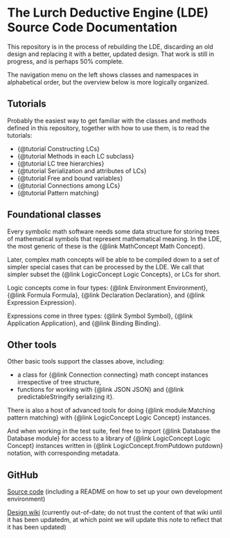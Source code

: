  
# The Lurch Deductive Engine (LDE) Source Code Documentation

This repository is in the process of rebuilding the LDE, discarding an old
design and replacing it with a better, updated design.  That work is still in
progress, and is perhaps 50% complete.

The navigation menu on the left shows classes and namespaces in alphabetical
order, but the overview below is more logically organized.

## Tutorials

Probably the easiest way to get familiar with the classes and methods defined
in this repository, together with how to use them, is to read the tutorials:

 * {@tutorial Constructing LCs}
 * {@tutorial Methods in each LC subclass}
 * {@tutorial LC tree hierarchies}
 * {@tutorial Serialization and attributes of LCs}
 * {@tutorial Free and bound variables}
 * {@tutorial Connections among LCs}
 * {@tutorial Pattern matching}

## Foundational classes

Every symbolic math software needs some data structure for storing trees of
mathematical symbols that represent mathematical meaning.  In the LDE, the
most generic of these is the {@link MathConcept Math Concept}.

Later, complex math concepts will be able to be compiled down to a set of
simpler special cases that can be processed by the LDE.  We call that simpler
subset the {@link LogicConcept Logic Concepts}, or LCs for short.

Logic concepts come in four types: {@link Environment Environment},
{@link Formula Formula}, {@link Declaration Declaration}, and
{@link Expression Expression}.

Expressions come in three types: {@link Symbol Symbol},
{@link Application Application}, and {@link Binding Binding}.

## Other tools

Other basic tools support the classes above, including:

 * a class for {@link Connection connecting} math concept instances irrespective of
   tree structure,
 * functions for working with {@link JSON JSON} and
   {@link predictableStringify serializing it}.

There is also a host of advanced tools for doing {@link module:Matching pattern
matching} with {@link LogicConcept Logic Concept} instances.

And when working in the test suite, feel free to import
{@link Database the Database module} for access to a library of
{@link LogicConcept Logic Concept} instances written in
{@link LogicConcept.fromPutdown putdown} notation, with
corresponding metadata.

## GitHub

[Source code](http://github.com/lurchmath/lde) (including a README on how to
set up your own development environment)

[Design wiki](http://github.com/lurchmath/lde/wiki) (currently out-of-date; do
not trust the content of that wiki until it has been updatedm, at which point
we will update this note to reflect that it has been updated)
